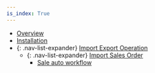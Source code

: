 ```yaml
---
is_index: True
---
```


- [Overview](overview/1-overview.md)
- [Installation](installation/2-installation.md)
- {: .nav-list-expander} [Import Export Operation](import-export-operations/4-import-export-operations.md)
  - {: .nav-list-expander} [Import Sales Order](import-export-operations/4-9-import-sale-order.md)
    - [Sale auto workflow](import-export-operations/4-9-1-sales-auto-workflow.md)

